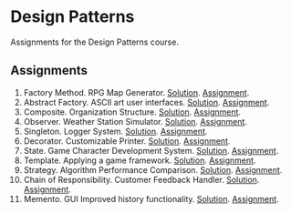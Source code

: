 # Design Patterns

Assignments for the Design Patterns course. 

## Assignments
1. Factory Method. RPG Map Generator. [Solution](src/main/java/factory_method/rpg_map_generator). [Assignment](https://github.com/vesavvo/design_patterns/blob/master/markdown/assignments/factory_method.md).
2. Abstract Factory. ASCII art user interfaces. [Solution](src/main/java/abstract_factory/ascii). [Assignment](https://github.com/vesavvo/design_patterns/blob/master/markdown/assignments/abstract_factory.md).
3. Composite. Organization Structure. [Solution](src/main/java/composite/organization_structure). [Assignment](https://github.com/vesavvo/design_patterns/blob/master/markdown/assignments/composite.md).
4. Observer. Weather Station Simulator. [Solution](src/main/java/observer/weather_station). [Assignment](https://github.com/vesavvo/design_patterns/blob/master/markdown/assignments/observer.md).
5. Singleton. Logger System. [Solution](src/main/java/singleton/logger_system). [Assignment](https://github.com/vesavvo/design_patterns/blob/master/markdown/assignments/singleton.md).
6. Decorator. Customizable Printer. [Solution](src/main/java/decorator/printer). [Assignment](https://github.com/vesavvo/design_patterns/blob/master/markdown/assignments/decorator.md).
7. State. Game Character Development System. [Solution](src/main/java/state/game_character). [Assignment](https://github.com/vesavvo/design_patterns/blob/master/markdown/assignments/state.md).
8. Template. Applying a game framework. [Solution](src/main/java/template_method/game). [Assignment](https://github.com/vesavvo/design_patterns/blob/master/markdown/assignments/template_method.md).
9. Strategy. Algorithm Performance Comparison. [Solution](src/main/java/strategy/algorithm_comparison). [Assignment](https://github.com/vesavvo/design_patterns/blob/master/markdown/assignments/strategy.md).
10. Chain of Responsibility. Customer Feedback Handler. [Solution](src/main/java/chain_of_responsibility/feedback_handler). [Assignment](https://github.com/vesavvo/design_patterns/blob/master/markdown/assignments/chain_of_responsibility.md).
11. Memento. GUI Improved history functionality. [Solution](src/main/java/memento/guiState). [Assignment](https://github.com/vesavvo/design_patterns/blob/master/markdown/assignments/memento.md).
